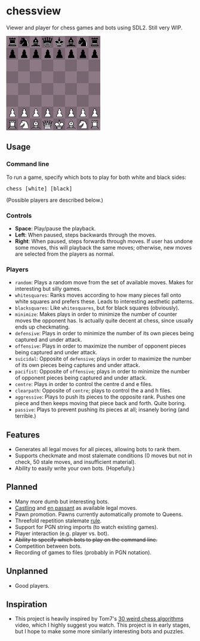 # chessview
Viewer and player for chess games and bots using SDL2. Still very WIP.


<img src="Img/sample.gif" height=50% width=50%>


## Usage 

### Command line 
To run a game, specify which bots to play for both white and black sides:
<pre>chess [white] [black]</pre>
(Possible players are described below.)

### Controls 
* **Space**: Play/pause the playback.
* **Left**: When paused, steps backwards through the moves.
* **Right**: When paused, steps forwards through moves. If user has undone some moves, this will playback the same moves; otherwise, new moves are selected from the players as normal.

### Players

* `random`: Plays a random move from the set of available moves. Makes for interesting but silly games.
* `whitesquares`: Ranks moves according to how many pieces fall onto white squares and prefers these. Leads to interesting aesthetic patterns.
* `blacksquares`: Like `whitesquares`, but for black squares (obviously).
* `minimize`: Makes plays in order to minimize the number of counter moves the opponent has. Is actually quite decent at chess, since usually ends up checkmating.
* `defensive`: Plays in order to minimize the number of its own pieces being captured and under attack.
* `offensive`: Plays in order to maximize the number of opponent pieces being captured and under attack.
* `suicidal`: Opposite of `defensive`; plays in order to maximize the number of its own pieces being captures and under attack.
* `pacifist`: Opposite of `offensive`; plays in order to minimize the number of opponent pieces being captured and under attack.
* `centre`: Plays in order to control the centre d and e files.
* `clearpath`: Opposite of `centre`; plays to control the a and h files.
* `aggressive`: Plays to push its pieces to the opposite rank. Pushes one piece and then keeps moving that piece back and forth. Quite boring.
* `passive`: Plays to prevent pushing its pieces at all; insanely boring (and terrible.)

## Features
* Generates all legal moves for all pieces, allowing bots to rank them.
* Supports checkmate and most stalemate conditions (0 moves but not in check, 50 stale moves, and insufficient material).
* Ability to easily write your own bots. (Hopefully.)

## Planned
* Many more dumb but interesting bots.
* [Castling](https://en.wikipedia.org/wiki/Castling) and [en passant](https://en.wikipedia.org/wiki/En_passant) as available legal moves.
* Pawn promotion. Pawns currently automatically promote to Queens.
* Threefold repetition stalemate [rule](https://en.wikipedia.org/wiki/Threefold_repetition).
* Support for PGN string imports (to watch existing games).
* Player interaction (e.g. player vs. bot).
* ~~Ability to specify which bots to play on the command line.~~
* Competition between bots.
* Recording of games to files (probably in PGN notation).

## Unplanned
* Good players.

## Inspiration
* This project is heavily inspired by Tom7's [30 weird chess algorithms](https://www.youtube.com/watch?v=DpXy041BIlA) video, which I highly suggest you watch. This project is in early stages, but I hope to make some more similarly interesting bots and puzzles.